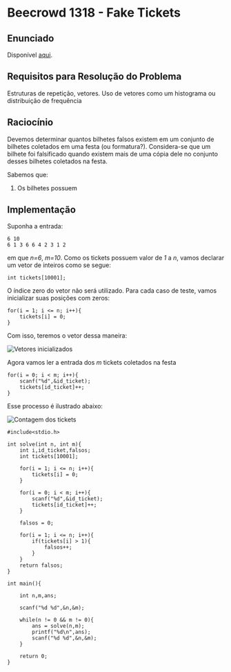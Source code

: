 # Beecrowd 1318 - Fake Tickets

## Enunciado

Disponível [aqui](https://judge.beecrowd.com/pt/problems/view/1318).

## Requisitos para Resolução do Problema

Estruturas de repetição, vetores. Uso de vetores como um histograma ou distribuição de frequência

## Raciocínio

Devemos determinar quantos bilhetes falsos existem em um conjunto de bilhetes coletados em uma festa (ou formatura?). Considera-se que um bilhete foi falsificado quando existem mais de uma cópia dele no conjunto desses bilhetes coletados na festa.

Sabemos que:

1) Os bilhetes possuem


## Implementação

Suponha a entrada:

```
6 10
6 1 3 6 6 4 2 3 1 2
```

em que *n=6*, *m=10*. Como os tickets possuem valor de *1* a *n*,  vamos declarar um vetor de inteiros como se segue:

```
int tickets[10001];
```

O índice zero do vetor não será utilizado. Para cada caso de teste, vamos inicializar suas posições com zeros:

```
for(i = 1; i <= n; i++){
    tickets[i] = 0;
}
```

Com isso, teremos o vetor dessa maneira:

![Vetores inicializados](images/1318_init.png)

Agora vamos ler a entrada dos *m* tickets coletados na festa

```
for(i = 0; i < m; i++){
    scanf("%d",&id_ticket);
    tickets[id_ticket]++;
}
```

Esse processo é ilustrado abaixo:

![Contagem dos tickets](images/1318_conta.png)

```
#include<stdio.h>

int solve(int n, int m){
    int i,id_ticket,falsos;
    int tickets[10001];

    for(i = 1; i <= n; i++){
        tickets[i] = 0;
    }

    for(i = 0; i < m; i++){
        scanf("%d",&id_ticket);
        tickets[id_ticket]++;
    }

    falsos = 0;

    for(i = 1; i <= n; i++){
        if(tickets[i] > 1){
            falsos++;
        }
    }
    return falsos;
}

int main(){

    int n,m,ans;

    scanf("%d %d",&n,&m);

    while(n != 0 && m != 0){
        ans = solve(n,m);
        printf("%d\n",ans);
        scanf("%d %d",&n,&m);
    }

    return 0;
}
```

